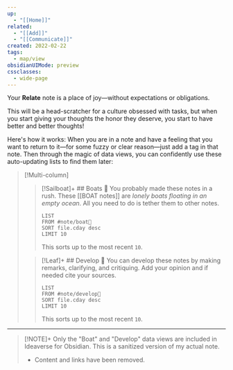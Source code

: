 ```yaml
---
up:
  - "[[Home]]"
related:
  - "[[Add]]"
  - "[[Communicate]]"
created: 2022-02-22
tags:
  - map/view
obsidianUIMode: preview
cssclasses:
  - wide-page
---
```

Your **Relate** note is a place of joy—without expectations or obligations.

This will be a head-scratcher for a culture obsessed with tasks, but when you start giving your thoughts the honor they deserve, you start to have better and better thoughts!

Here's how it works: When you are in a note and have a feeling that you want to return to it—for some fuzzy or clear reason—just add a tag in that note. Then through the magic of data views, you can confidently use these auto-updating lists to find them later:

> [!Multi-column] 
> 
> > [!Sailboat]+ ## Boats 🚤
> > You probably made these notes in a rush. These [[BOAT notes]] are *lonely boats floating in an empty ocean*. All you need to do is tether them to other notes.
> > 
> > ```dataview
> > LIST
> > FROM #note/boat🚤 
> > SORT file.cday desc
> > LIMIT 10
> > ```
> > This sorts up to the most recent `10`.
> > 
> 
> > [!Leaf]+ ## Develop 🍃
> > You can develop these notes by making remarks, clarifying, and critiquing. Add your opinion and if needed cite your sources.
> > 
> > ```dataview
> > LIST
> > FROM #note/develop🍃 
> > SORT file.cday desc
> > LIMIT 10
> > ```
> > This sorts up to the most recent `10`.
> > 

---

> [!NOTE]+  Only the "Boat" and "Develop" data views are included in Ideaverse for Obsidian.
> This is a sanitized version of my actual note. 
> 
> - Content and links have been removed.
